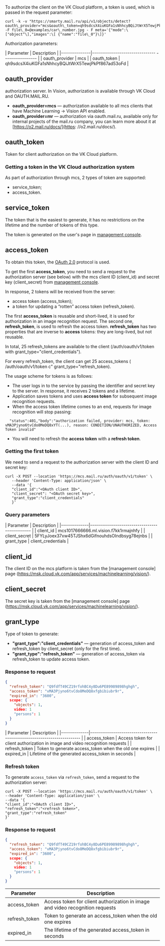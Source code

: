 To authorize the client on the VK Cloud platform, a token is used, which is passed in the request parameter:

```console
curl -k -v "https://smarty.mail.ru/api/v1/objects/detect?oauth\_provider="mcs&oauth\_token=qh9sdcsX4iuKGFa1sNhhcyBQiJtWrX5TewjPkPf867ad53oFd" -F file\_0=@examples/car\_number.jpg - F meta='{"mode":\["object"\],"images":\[ {"name":"file\_0"}\]}'
```
Authorization parameters:

| Parameter | Description |
|---------------|-------------------------------- ----------------- |
| oauth_provider | mcs |
| oauth_token | qh9sdcsX4iuKGFa1sNhhcyBQiJtWrX5TewjPkPf867ad53oFd |

## oauth_provider

authorization server. In Vision, authorization is available through VK Cloud and OAUTH.MAIL.RU.

- **oauth_provider=mcs** — authorization available to all mcs clients that have Machine Learning -> Vision API enabled.
- **oauth_provider=mr** — authorization via oauth.mail.ru, available only for internal projects of the mail.ru company, you can learn more about it at [https://o2.mail.ru/docs/](https: //o2.mail.ru/docs/).

## oauth_token

Token for client authorization on the VK Cloud platform.

### Getting a token in the VK Cloud authorization system

As part of authorization through mcs, 2 types of token are supported:

- service_token;
- access_token.

## service_token

The token that is the easiest to generate, it has no restrictions on the lifetime and the number of tokens of this type.

The token is generated on the user's page in [management console](https://msk.cloud.vk.com/app/services/machinelearning/vision/).

## access_token

To obtain this token, the [OAuth 2.0](https://ru.wikipedia.org/wiki/OAuth#OAuth_2.0) protocol is used.

To get the first **access_token**, you need to send a request to the authorization server (see below) with the mcs client ID (client_id) and secret key (client_secret) from [management console](https://msk.cloud.vk.com/app/services/machinelearning/vision/).

In response, 2 tokens will be received from the server:

- access token (access_token);
- a token for updating a “rotten” access token (refresh_token).

The first **access_token** is reusable and short-lived, it is used for authorization in an image recognition request. The second one, **refresh_token**, is used to refresh the access token. **refresh_token** has two properties that are inverse to **access** tokens: they are long-lived, but not reusable.

In total, 25 refresh_tokens are available to the client (/auth/oauth/v1/token with grant_type="client_credentials").

For every refresh_token, the client can get 25 access_tokens ( /auth/oauth/v1/token c" grant_type="refresh_token).

The usage scheme for tokens is as follows:

- The user logs in to the service by passing the identifier and secret key to the server. In response, it receives 2 tokens and a lifetime.
- Application saves tokens and uses **access token** for subsequent image recognition requests.
- When the access token lifetime comes to an end, requests for image recognition will stop passing:

```console
  "status":401,"body":"authorization failed, provider: mcs, token: vMA3Pjyno6tvCdo8MeDQ8xYT(...), reason: CONDITION/UNAUTHORIZED, Access Token invalid"
```

- You will need to refresh the **access token** with a **refresh token**.

### Getting the first token

We need to send a request to the authorization server with the client ID and secret key:

```http
curl -X POST --location 'https://mcs.mail.ru/auth/oauth/v1/token' \
   --header 'Content-Type: application/json' \
   --data '{
   "client_id":"<OAuth client ID>",
   "client_secret": "<OAuth secret key>",
   "grant_type":"client_credentials"
   }'
```

### Query parameters

| Parameter | Description |
|--------------|---------------------------------- ------------- |
| client_id | mcs1017666666.ml.vision.f7kk1rmajnhfy |
| client_secret | 5FYLyJoex37xw45TJShx6dGifnouhdsOIndbsyg78ejnbs |
| grant_type | client_credentials |

## client_id

The client ID on the mcs platform is taken from the [management console] page (https://msk.cloud.vk.com/app/services/machinelearning/vision/).

## client_secret

The secret key is taken from the [management console] page (https://msk.cloud.vk.com/app/services/machinelearning/vision/).

## grant_type

Type of token to generate:

- **"grant_type":"client_credentials"** — generation of access_token and refresh_token by client_secret (only for the first time).
- **"grant_type":"refresh_token"** — generation of access_token via refresh_token to update access token.

### Response to request

```json
{
  "refresh_token": "Q9fdfT49CZ19rfohBC4y8Du6PE89989898hghgh",
  "access_token": "vMA3Pjyno6tvCdo8MeDQ8xfgbibiubr9r",
  "expired_in": "3600",
  scope: {
    "objects": 1,
    video: 1
    "persons": 1
  }
}
```

| Parameter | Description |
|--------------|---------------------------------- -------------------------------------- |
| access_token | Access token for client authorization in image and video recognition requests |
| refresh_token | Token to generate access_token when the old one expires |
| expired_in | Lifetime of the generated access_token in seconds |

### Refresh token

To generate `access_token` via `refresh_token`, send a request to the authorization server:

```http
curl -X POST --location 'https://mcs.mail.ru/auth/oauth/v1/token' \
--header 'Content-Type: application/json' \
--data '{
"client_id":"<OAuth client ID>",
"refresh_token":"<refresh token>",
"grant_type":"refresh_token"
}'
```

### Response to request

```json
{
  "refresh_token": "Q9fdfT49CZ19rfohBC4y8Du6PE89989898hghgh",
  "access_token": "vMA3Pjyno6tvCdo8MeDQ8xfgbibiubr9r",
  "expired_in": "3600",
  scope: {
    "objects": 1,
    video: 1
    "persons": 1
  }
}
```

| Parameter | Description |
|--------------|------------------------------------------------ |
| access_token |Access token for client authorization in image and video recognition requests |
| refresh_token |Token to generate an access_token when the old one expires|
| expired_in |The lifetime of the generated access_token in seconds |
